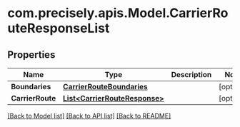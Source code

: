 # com.precisely.apis.Model.CarrierRouteResponseList
## Properties

Name | Type | Description | Notes
------------ | ------------- | ------------- | -------------
**Boundaries** | [**CarrierRouteBoundaries**](CarrierRouteBoundaries.md) |  | [optional] 
**CarrierRoute** | [**List&lt;CarrierRouteResponse&gt;**](CarrierRouteResponse.md) |  | [optional] 

[[Back to Model list]](../README.md#documentation-for-models) [[Back to API list]](../README.md#documentation-for-api-endpoints) [[Back to README]](../README.md)

